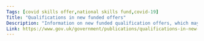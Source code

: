 ```yaml
---
Tags: [covid skills offer,national skills fund,covid-19]
Title: "Qualifications in new funded offers"
Description: "Information on new funded qualification offers, which may sit alongside our existing offers for young people and adults."
Link: https://www.gov.uk/government/publications/qualifications-in-new-funded-offers
---
```

